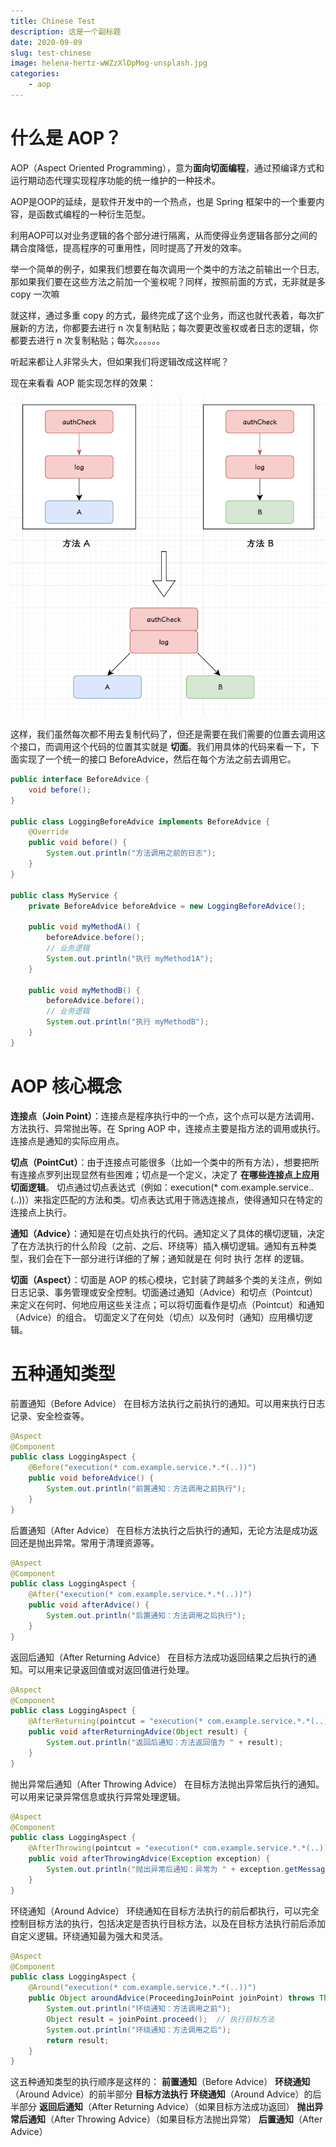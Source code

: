 ```yaml
---
title: Chinese Test
description: 这是一个副标题
date: 2020-09-09
slug: test-chinese
image: helena-hertz-wWZzXlDpMog-unsplash.jpg
categories:
    - aop
---
```


# 什么是 AOP？
AOP（Aspect Oriented Programming），意为**面向切面编程**，通过预编译方式和运行期动态代理实现程序功能的统一维护的一种技术。

AOP是OOP的延续，是软件开发中的一个热点，也是 Spring 框架中的一个重要内容，是函数式编程的一种衍生范型。

利用AOP可以对业务逻辑的各个部分进行隔离，从而使得业务逻辑各部分之间的耦合度降低，提高程序的可重用性，同时提高了开发的效率。

举一个简单的例子，如果我们想要在每次调用一个类中的方法之前输出一个日志,那如果我们要在这些方法之前加一个鉴权呢？同样，按照前面的方式，无非就是多 copy 一次嘛

就这样，通过多重 copy 的方式，最终完成了这个业务，而这也就代表着，每次扩展新的方法，你都要去进行 n 次复制粘贴；每次要更改鉴权或者日志的逻辑，你都要去进行 n 次复制粘贴；每次。。。。。。

听起来都让人非常头大，但如果我们将逻辑改成这样呢？

现在来看看 AOP 能实现怎样的效果：

![AOP 图片](AOP案例.png)

这样，我们虽然每次都不用去复制代码了，但还是需要在我们需要的位置去调用这个接口，而调用这个代码的位置其实就是 **切面**。我们用具体的代码来看一下，下面实现了一个统一的接口 BeforeAdvice，然后在每个方法之前去调用它。

```java
public interface BeforeAdvice {
    void before();
}

public class LoggingBeforeAdvice implements BeforeAdvice {
    @Override
    public void before() {
        System.out.println("方法调用之前的日志");
    }
}

public class MyService {
    private BeforeAdvice beforeAdvice = new LoggingBeforeAdvice();

    public void myMethodA() {
        beforeAdvice.before();
        // 业务逻辑
        System.out.println("执行 myMethod1A");
    }

    public void myMethodB() {
        beforeAdvice.before();
        // 业务逻辑
        System.out.println("执行 myMethodB");
    }
}
```
# AOP 核心概念
**连接点（Join Point）**：连接点是程序执行中的一个点，这个点可以是方法调用、方法执行、异常抛出等。在 Spring AOP 中，连接点主要是指方法的调用或执行。连接点是通知的实际应用点。

**切点（PointCut）**：由于连接点可能很多（比如一个类中的所有方法），想要把所有连接点罗列出现显然有些困难；切点是一个定义，决定了 **在哪些连接点上应用切面逻辑**。
  切点通过切点表达式（例如：execution(* com.example.service.*.*(..))）来指定匹配的方法和类。切点表达式用于筛选连接点，使得通知只在特定的连接点上执行。


**通知（Advice）**：通知是在切点处执行的代码。通知定义了具体的横切逻辑，决定了在方法执行的什么阶段（之前、之后、环绕等）插入横切逻辑。通知有五种类型，我们会在下一部分进行详细的了解；通知就是在 何时 执行 怎样 的逻辑。

**切面（Aspect）**：切面是 AOP 的核心模块，它封装了跨越多个类的关注点，例如日志记录、事务管理或安全控制。切面通过通知（Advice）和切点（Pointcut）来定义在何时、何地应用这些关注点；可以将切面看作是切点（Pointcut）和通知（Advice）的组合。
  切面定义了在何处（切点）以及何时（通知）应用横切逻辑。

# 五种通知类型
前置通知（Before Advice）
在目标方法执行之前执行的通知。可以用来执行日志记录、安全检查等。
```java
@Aspect
@Component
public class LoggingAspect {
    @Before("execution(* com.example.service.*.*(..))")
    public void beforeAdvice() {
        System.out.println("前置通知：方法调用之前执行");
    }
}
```

后置通知（After Advice）
在目标方法执行之后执行的通知，无论方法是成功返回还是抛出异常。常用于清理资源等。
```java
@Aspect
@Component
public class LoggingAspect {
    @After("execution(* com.example.service.*.*(..))")
    public void afterAdvice() {
        System.out.println("后置通知：方法调用之后执行");
    }
}
```

返回后通知（After Returning Advice）
在目标方法成功返回结果之后执行的通知。可以用来记录返回值或对返回值进行处理。
```java
@Aspect
@Component
public class LoggingAspect {
    @AfterReturning(pointcut = "execution(* com.example.service.*.*(..))", returning = "result")
    public void afterReturningAdvice(Object result) {
        System.out.println("返回后通知：方法返回值为 " + result);
    }
}
```

抛出异常后通知（After Throwing Advice）
在目标方法抛出异常后执行的通知。可以用来记录异常信息或执行异常处理逻辑。
```java
@Aspect
@Component
public class LoggingAspect {
    @AfterThrowing(pointcut = "execution(* com.example.service.*.*(..))", throwing = "exception")
    public void afterThrowingAdvice(Exception exception) {
        System.out.println("抛出异常后通知：异常为 " + exception.getMessage());
    }
}
```

环绕通知（Around Advice）
环绕通知在目标方法执行的前后都执行，可以完全控制目标方法的执行，包括决定是否执行目标方法，以及在目标方法执行前后添加自定义逻辑。环绕通知最为强大和灵活。
```java
@Aspect
@Component
public class LoggingAspect {
    @Around("execution(* com.example.service.*.*(..))")
    public Object aroundAdvice(ProceedingJoinPoint joinPoint) throws Throwable {
        System.out.println("环绕通知：方法调用之前");
        Object result = joinPoint.proceed();  // 执行目标方法
        System.out.println("环绕通知：方法调用之后");
        return result;
    }
}
```

这五种通知类型的执行顺序是这样的：
	**前置通知**（Before Advice）
	**环绕通知**（Around Advice）的前半部分
	**目标方法执行**
	**环绕通知**（Around Advice）的后半部分
	**返回后通知**（After Returning Advice）（如果目标方法成功返回）
	**抛出异常后通知**（After Throwing Advice）（如果目标方法抛出异常）
	**后置通知**（After Advice）

